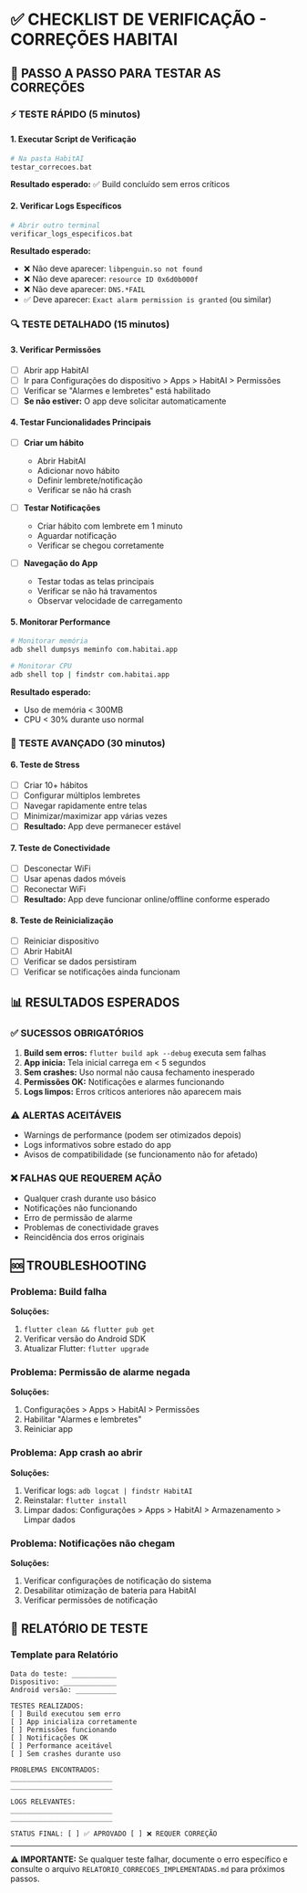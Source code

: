 # ✅ CHECKLIST DE VERIFICAÇÃO - CORREÇÕES HABITAI

## 🚀 PASSO A PASSO PARA TESTAR AS CORREÇÕES

### ⚡ TESTE RÁPIDO (5 minutos)

#### 1. Executar Script de Verificação
```bash
# Na pasta HabitAI
testar_correcoes.bat
```

**Resultado esperado:** ✅ Build concluído sem erros críticos

#### 2. Verificar Logs Específicos
```bash
# Abrir outro terminal
verificar_logs_especificos.bat
```

**Resultado esperado:** 
- ❌ Não deve aparecer: `libpenguin.so not found`
- ❌ Não deve aparecer: `resource ID 0x6d0b000f`
- ❌ Não deve aparecer: `DNS.*FAIL`
- ✅ Deve aparecer: `Exact alarm permission is granted` (ou similar)

### 🔍 TESTE DETALHADO (15 minutos)

#### 3. Verificar Permissões
- [ ] Abrir app HabitAI
- [ ] Ir para Configurações do dispositivo > Apps > HabitAI > Permissões
- [ ] Verificar se "Alarmes e lembretes" está habilitado
- [ ] **Se não estiver:** O app deve solicitar automaticamente

#### 4. Testar Funcionalidades Principais
- [ ] **Criar um hábito**
  - Abrir HabitAI
  - Adicionar novo hábito
  - Definir lembrete/notificação
  - Verificar se não há crash

- [ ] **Testar Notificações**
  - Criar hábito com lembrete em 1 minuto
  - Aguardar notificação
  - Verificar se chegou corretamente

- [ ] **Navegação do App**
  - Testar todas as telas principais
  - Verificar se não há travamentos
  - Observar velocidade de carregamento

#### 5. Monitorar Performance
```bash
# Monitorar memória
adb shell dumpsys meminfo com.habitai.app

# Monitorar CPU
adb shell top | findstr com.habitai.app
```

**Resultado esperado:**
- Uso de memória < 300MB
- CPU < 30% durante uso normal

### 🔧 TESTE AVANÇADO (30 minutos)

#### 6. Teste de Stress
- [ ] Criar 10+ hábitos
- [ ] Configurar múltiplos lembretes
- [ ] Navegar rapidamente entre telas
- [ ] Minimizar/maximizar app várias vezes
- [ ] **Resultado:** App deve permanecer estável

#### 7. Teste de Conectividade
- [ ] Desconectar WiFi
- [ ] Usar apenas dados móveis
- [ ] Reconectar WiFi
- [ ] **Resultado:** App deve funcionar online/offline conforme esperado

#### 8. Teste de Reinicialização
- [ ] Reiniciar dispositivo
- [ ] Abrir HabitAI
- [ ] Verificar se dados persistiram
- [ ] Verificar se notificações ainda funcionam

## 📊 RESULTADOS ESPERADOS

### ✅ SUCESSOS OBRIGATÓRIOS
1. **Build sem erros:** `flutter build apk --debug` executa sem falhas
2. **App inicia:** Tela inicial carrega em < 5 segundos
3. **Sem crashes:** Uso normal não causa fechamento inesperado
4. **Permissões OK:** Notificações e alarmes funcionando
5. **Logs limpos:** Erros críticos anteriores não aparecem mais

### ⚠️ ALERTAS ACEITÁVEIS
- Warnings de performance (podem ser otimizados depois)
- Logs informativos sobre estado do app
- Avisos de compatibilidade (se funcionamento não for afetado)

### ❌ FALHAS QUE REQUEREM AÇÃO
- Qualquer crash durante uso básico
- Notificações não funcionando
- Erro de permissão de alarme
- Problemas de conectividade graves
- Reincidência dos erros originais

## 🆘 TROUBLESHOOTING

### Problema: Build falha
**Soluções:**
1. `flutter clean && flutter pub get`
2. Verificar versão do Android SDK
3. Atualizar Flutter: `flutter upgrade`

### Problema: Permissão de alarme negada
**Soluções:**
1. Configurações > Apps > HabitAI > Permissões
2. Habilitar "Alarmes e lembretes"
3. Reiniciar app

### Problema: App crash ao abrir
**Soluções:**
1. Verificar logs: `adb logcat | findstr HabitAI`
2. Reinstalar: `flutter install`
3. Limpar dados: Configurações > Apps > HabitAI > Armazenamento > Limpar dados

### Problema: Notificações não chegam
**Soluções:**
1. Verificar configurações de notificação do sistema
2. Desabilitar otimização de bateria para HabitAI
3. Verificar permissões de notificação

## 📝 RELATÓRIO DE TESTE

### Template para Relatório
```
Data do teste: ___________
Dispositivo: _____________
Android versão: __________

TESTES REALIZADOS:
[ ] Build executou sem erro
[ ] App inicializa corretamente
[ ] Permissões funcionando
[ ] Notificações OK
[ ] Performance aceitável
[ ] Sem crashes durante uso

PROBLEMAS ENCONTRADOS:
_________________________
_________________________

LOGS RELEVANTES:
_________________________
_________________________

STATUS FINAL: [ ] ✅ APROVADO [ ] ❌ REQUER CORREÇÃO
```

---

**⚠️ IMPORTANTE:** Se qualquer teste falhar, documente o erro específico e consulte o arquivo `RELATORIO_CORRECOES_IMPLEMENTADAS.md` para próximos passos.
